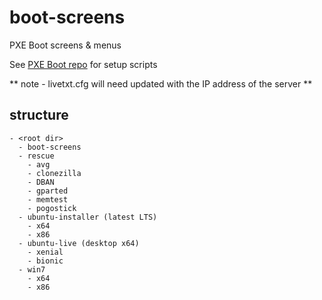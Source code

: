 # boot-screens
PXE Boot screens & menus

See [PXE Boot repo](https://github.com/chris18890/pxe-boot) for setup scripts

** note - livetxt.cfg will need updated with the IP address of the server **

## structure

```
- <root dir>
  - boot-screens
  - rescue
    - avg
    - clonezilla
    - DBAN
    - gparted
    - memtest
    - pogostick
  - ubuntu-installer (latest LTS)
    - x64
    - x86
  - ubuntu-live (desktop x64)
    - xenial
    - bionic
  - win7
    - x64
    - x86
```
